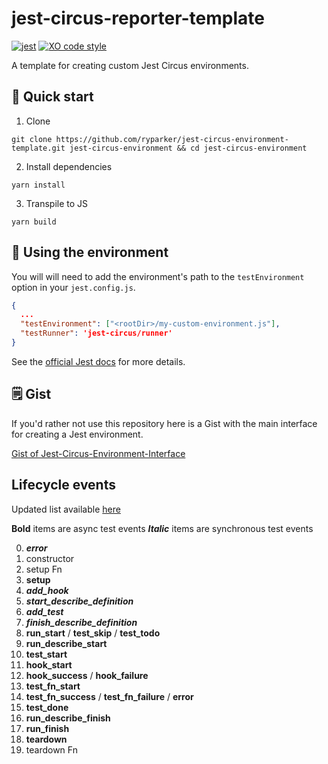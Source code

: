 # jest-circus-reporter-template

[![jest](https://jestjs.io/img/jest-badge.svg)](https://github.com/facebook/jest)
[![XO code style](https://img.shields.io/badge/code_style-XO-5ed9c7.svg)](https://github.com/xojs/xo)

A template for creating custom Jest Circus environments.

## :rocket: Quick start

1. Clone

```shell
git clone https://github.com/ryparker/jest-circus-environment-template.git jest-circus-environment && cd jest-circus-environment
```

2. Install dependencies

```shell
yarn install
```

3. Transpile to JS

```shell
yarn build
```

## :wrench: Using the environment

You will will need to add the environment's path to the `testEnvironment` option in your `jest.config.js`. 

```JSON
{
  ...
  "testEnvironment": ["<rootDir>/my-custom-environment.js"],
  "testRunner": 'jest-circus/runner'
}
```

See the [official Jest docs](https://jestjs.io/docs/en/configuration#testenvironment-string) for more details.

## :spiral_notepad: Gist

If you'd rather not use this repository here is a Gist with the main interface for creating a Jest environment.

[Gist of Jest-Circus-Environment-Interface](https://gist.github.com/ryparker/d3f5cc58913ba7e89b5c34eeabc7bfd9)


## Lifecycle events

Updated list available [here](https://github.com/facebook/jest/blob/master/packages/jest-types/src/Circus.ts)

**Bold** items are async test events
**_Italic_** items are synchronous test events

0. **_error_**
1. constructor
2. setup Fn
3. **setup**
4. **_add_hook_**
5. **_start_describe_definition_**
6. **_add_test_**
7. **_finish_describe_definition_**
8. **run_start** / **test_skip** / **test_todo**
9. **run_describe_start**
10. **test_start**
11. **hook_start**
12. **hook_success** / **hook_failure**
13. **test_fn_start**
14. **test_fn_success** / **test_fn_failure** / **error**
15. **test_done**
16. **run_describe_finish**
17. **run_finish**
18. **teardown**
19. teardown Fn
